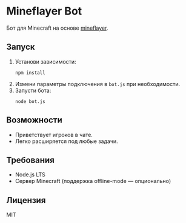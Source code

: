 # Mineflayer Bot

Бот для Minecraft на основе [mineflayer](https://github.com/PrismarineJS/mineflayer).

## Запуск

1. Установи зависимости:
   ```
   npm install
   ```
2. Измени параметры подключения в `bot.js` при необходимости.
3. Запусти бота:
   ```
   node bot.js
   ```

## Возможности

- Приветствует игроков в чате.
- Легко расширяется под любые задачи.

## Требования

- Node.js LTS
- Сервер Minecraft (поддержка offline-mode — опционально)

## Лицензия

MIT